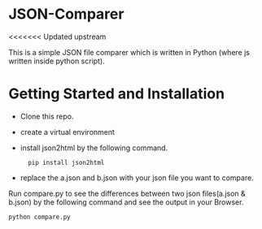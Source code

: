 # JSON-Comparer

<<<<<<< Updated upstream
 
This is a simple JSON file comparer which is written in Python (where js written inside python script). 

# Getting Started and Installation

* Clone this repo.
* create a virtual environment
* install json2html by the following command.
	
	    pip install json2html
* replace the a.json and b.json with your json file you want to compare.

 Run compare.py to see the differences between two json files(a.json & b.json) by the following command and see the output in your Browser.

    python compare.py

